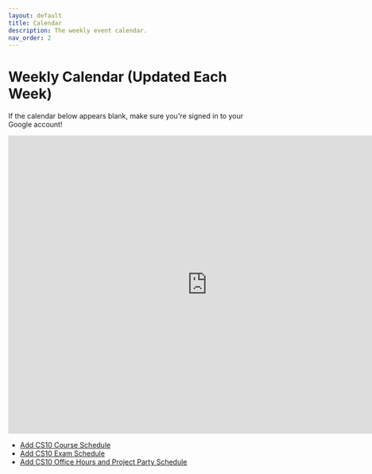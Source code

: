 ```yaml
---
layout: default
title: Calendar
description: The weekly event calendar.
nav_order: 2
---
```


# Weekly Calendar (Updated Each Week)

<p>If the calendar below appears blank, make sure you're signed in to your Google account!</p>

<!-- <iframe 
  src="https://calendar.google.com/calendar/embed?
       src=c_4972bd02f410795b9e51e9efe801f67afac642014bf52ecd31eca42a70c80a28@group.calendar.google.com&
       src=c_9e27514860cf6f0c821ec71c5023cf0d8bb70155340a182752666cb4bfec0417@group.calendar.google.com&
       src=c_94c8bd6e6c4ddbca139c743e3cdf7c27d6da5a7f3ae8452d9452d4e6ca72ea88@group.calendar.google.com&
       mode=WEEK&ctz=America/Los_Angeles&color=%23D81B60&color=%239E69AF&color=%238E24AA" 
  style="border:solid 1px #777" 
  width="800" 
  height="600" 
  frameborder="0" 
  scrolling="no">
</iframe> -->

<iframe src="https://calendar.google.com/calendar/embed?src=c_4972bd02f410795b9e51e9efe801f67afac642014bf52ecd31eca42a70c80a28%40group.calendar.google.com&
src=c_9e27514860cf6f0c821ec71c5023cf0d8bb70155340a182752666cb4bfec0417%40group.calendar.google.com&
src=c_94c8bd6e6c4ddbca139c743e3cdf7c27d6da5a7f3ae8452d9452d4e6ca72ea88%40group.calendar.google.com&
mode=WEEK&ctz=America%2FLos_Angeles" style="border: 0" width="800" height="600" frameborder="0" scrolling="no"></iframe>


<ul>
  <li><a href="https://calendar.google.com/calendar/u/0?cid=c_4972bd02f410795b9e51e9efe801f67afac642014bf52ecd31eca42a70c80a28@group.calendar.google.com" target="_blank">Add CS10 Course Schedule</a></li>
  <li><a href="https://calendar.google.com/calendar/u/0?cid=c_9e27514860cf6f0c821ec71c5023cf0d8bb70155340a182752666cb4bfec0417@group.calendar.google.com" target="_blank">Add CS10 Exam Schedule</a></li>
  <li><a href="https://calendar.google.com/calendar/u/0?cid=c_94c8bd6e6c4ddbca139c743e3cdf7c27d6da5a7f3ae8452d9452d4e6ca72ea88@group.calendar.google.com" target="_blank">Add CS10 Office Hours and Project Party Schedule</a></li>
</ul>

